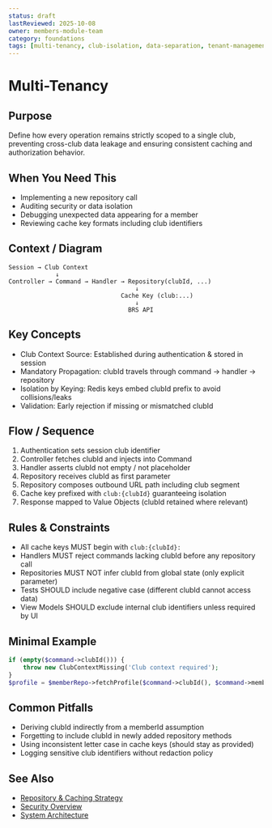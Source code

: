 ```yaml
---
status: draft
lastReviewed: 2025-10-08
owner: members-module-team
category: foundations
tags: [multi-tenancy, club-isolation, data-separation, tenant-management]
---
```


# Multi-Tenancy

## Purpose
Define how every operation remains strictly scoped to a single club, preventing cross-club data leakage and ensuring consistent caching and authorization behavior.

## When You Need This
- Implementing a new repository call
- Auditing security or data isolation
- Debugging unexpected data appearing for a member
- Reviewing cache key formats including club identifiers

## Context / Diagram
```
Session → Club Context
             ↓
Controller → Command → Handler → Repository(clubId, ...)
                                   ↓
                               Cache Key (club:...)
                                   ↓
                                 BRS API
```

## Key Concepts
- Club Context Source: Established during authentication & stored in session
- Mandatory Propagation: clubId travels through command → handler → repository
- Isolation by Keying: Redis keys embed clubId prefix to avoid collisions/leaks
- Validation: Early rejection if missing or mismatched clubId

## Flow / Sequence
1. Authentication sets session club identifier
2. Controller fetches clubId and injects into Command
3. Handler asserts clubId not empty / not placeholder
4. Repository receives clubId as first parameter
5. Repository composes outbound URL path including club segment
6. Cache key prefixed with `club:{clubId}` guaranteeing isolation
7. Response mapped to Value Objects (clubId retained where relevant)

## Rules & Constraints
- All cache keys MUST begin with `club:{clubId}:`
- Handlers MUST reject commands lacking clubId before any repository call
- Repositories MUST NOT infer clubId from global state (only explicit parameter)
- Tests SHOULD include negative case (different clubId cannot access data)
- View Models SHOULD exclude internal club identifiers unless required by UI

## Minimal Example
```php
if (empty($command->clubId())) {
    throw new ClubContextMissing('Club context required');
}
$profile = $memberRepo->fetchProfile($command->clubId(), $command->memberId());
```

## Common Pitfalls
- Deriving clubId indirectly from a memberId assumption
- Forgetting to include clubId in newly added repository methods
- Using inconsistent letter case in cache keys (should stay as provided)
- Logging sensitive club identifiers without redaction policy

## See Also
- [Repository & Caching Strategy](../Patterns/repository-and-caching-strategy.md)
- [Security Overview](../Foundations/security-overview.md)
- [System Architecture](../Foundations/system-architecture.md)
